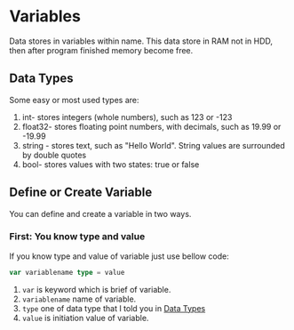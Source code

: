 # Variables

Data stores in variables within name.
This data store in RAM not in HDD, then after program finished memory become free.

## Data Types
Some easy or most used types are:

1. int- stores integers (whole numbers), such as 123 or -123
2. float32- stores floating point numbers, with decimals, such as 19.99 or -19.99
3. string - stores text, such as "Hello World". String values are surrounded by double quotes
4. bool- stores values with two states: true or false

## Define or Create Variable
You can define and create a variable in two ways.

### First: You know type and value
If you know type and value of variable just use bellow code:
```go
var variablename type = value
```

1. `var` is keyword which is brief of variable.
2. `variablename` name of variable.
3. `type` one of data type that I told you in [Data Types](#data-types)
4. `value` is initiation value of variable.